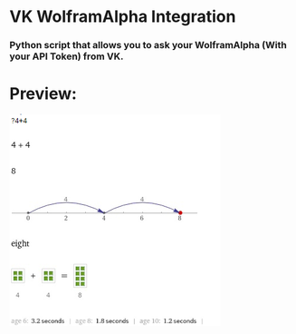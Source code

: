 # VK WolframAlpha Integration
### Python script that allows you to ask your WolframAlpha (With your API Token) from VK.

# Preview:
![test](preview.png)
